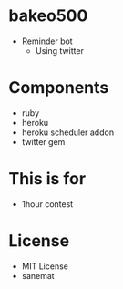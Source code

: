 # bakeo500

- Reminder bot
    - Using twitter

# Components
- ruby
- heroku
- heroku scheduler addon
- twitter gem

# This is for
- 1hour contest

# License
- MIT License
- sanemat
